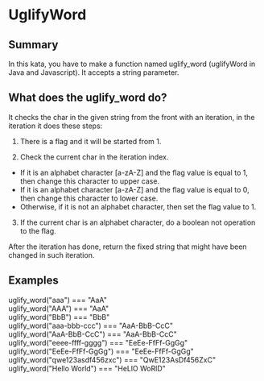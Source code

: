 # UglifyWord
## Summary 

In this kata, you have to make a function named uglify_word (uglifyWord in Java and Javascript). It accepts a string parameter. 

## What does the uglify_word do? 

It checks the char in the given string from the front with an iteration, in the iteration it does these steps:  

1. There is a flag and it will be started from 1. 

2. Check the current char in the iteration index. 

- If it is an alphabet character [a-zA-Z] and the flag value is equal to 1, then change this character to upper case. 
- If it is an alphabet character [a-zA-Z] and the flag value is equal to 0, then change this character to lower case. 
- Otherwise, if it is not an alphabet character, then set the flag value to 1. 

3. If the current char is an alphabet character, do a boolean not operation to the flag.

After the iteration has done, return the fixed string that might have been changed in such iteration.  

## Examples 

uglify_word("aaa") === "AaA" <br>
uglify_word("AAA") === "AaA" <br>
uglify_word("BbB") === "BbB" <br>
uglify_word("aaa-bbb-ccc") === "AaA-BbB-CcC" <br>
uglify_word("AaA-BbB-CcC") === "AaA-BbB-CcC" <br>
uglify_word("eeee-ffff-gggg") === "EeEe-FfFf-GgGg" <br>
uglify_word("EeEe-FfFf-GgGg") === "EeEe-FfFf-GgGg"<br>
uglify_word("qwe123asdf456zxc") === "QwE123AsDf456ZxC" <br>
uglify_word("Hello World") === "HeLlO WoRlD"<br>
